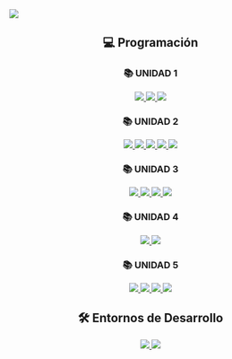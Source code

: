 <div align="center">
</div>
<img src="https://i.imgur.com/1WvsT0t.jpeg">
<div align="center">

## 💻 Programación

### 📚 UNIDAD 1  
<a href="https://github.com/elboiix/practica-02-entorno-desarrollo.git">
  <img src="https://img.shields.io/badge/-Práctica_2-blue?style=for-the-badge&logo=github" />
</a>  
<a href="https://github.com/elboiix/practica-03-comprobador-votantes.git">
  <img src="https://img.shields.io/badge/-Práctica_3-green?style=for-the-badge&logo=github" />
</a>  
<a href="https://github.com/elboiix/EXAMEN_UD1_ADRIAN.git">
  <img src="https://img.shields.io/badge/-Examen_UD1-red?style=for-the-badge&logo=github" />
</a>  

### 📚 UNIDAD 2  
<a href="https://github.com/elboiix/practica-01-numero-suerte">
  <img src="https://img.shields.io/badge/-Práctica_1-blue?style=for-the-badge&logo=github" />
</a> 
<a href="https://github.com/elboiix/practica-02-calculadora">
  <img src="https://img.shields.io/badge/-Práctica_2-green?style=for-the-badge&logo=github" />
</a> 
<a href="https://github.com/elboiix/practica-03-comprobador-isbn">
  <img src="https://img.shields.io/badge/-Práctica_3-yellow?style=for-the-badge&logo=github" />
</a> 
<a href="https://github.com/elboiix/actividades-random">
  <img src="https://img.shields.io/badge/-Actividad-orange?style=for-the-badge&logo=github" />
</a> 
<a href="https://github.com/elboiix/EXAMEN_UD2_ADRIAN">
  <img src="https://img.shields.io/badge/-Examen_UD2-red?style=for-the-badge&logo=github" />
</a> 

### 📚 UNIDAD 3  
<a href="https://github.com/elboiix/practica-01-batalla-samurais">
  <img src="https://img.shields.io/badge/-Práctica_1-blue?style=for-the-badge&logo=github" />
</a> 
<a href="https://github.com/elboiix/practica-02-sorteo-primitiva">
  <img src="https://img.shields.io/badge/-Práctica_2-green?style=for-the-badge&logo=github" />
</a> 
<a href="https://github.com/elboiix/practica-03-sopa-letras">
  <img src="https://img.shields.io/badge/-Práctica_3-yellow?style=for-the-badge&logo=github" />
</a> 
<a href="https://github.com/elboiix/EXAMEN_UD3_ADRIAN">
  <img src="https://img.shields.io/badge/-Examen_UD3-red?style=for-the-badge&logo=github" />
</a> 

### 📚 UNIDAD 4  
<a href="https://github.com/elboiix/java-proyecto-individual-01">
  <img src="https://img.shields.io/badge/-Proyecto_Individual-blue?style=for-the-badge&logo=github" />
</a> 
<a href="https://github.com/elboiix/practica-01-batalla-sadadadmurais">
  <img src="https://img.shields.io/badge/-Actividad-green?style=for-the-badge&logo=github" />
</a> 

### 📚 UNIDAD 5  
<a href="https://github.com/elboiix/practica-01-batalla-samfsfsurais">
  <img src="https://img.shields.io/badge/-Práctica_1-blue?style=for-the-badge&logo=github" />
</a> 
<a href="https://github.com/elboiix/practica-02-plantuml-poo">
  <img src="https://img.shields.io/badge/-Práctica_2-green?style=for-the-badge&logo=github" />
</a> 
<a href="https://github.com/elboiix/practica-03-poo-librerias-lombok">
  <img src="https://img.shields.io/badge/-Práctica_3-yellow?style=for-the-badge&logo=github" />
</a> 
<a href="https://github.com/elboiix/EXAMEN_UDdad5_ADRIAN">
  <img src="https://img.shields.io/badge/-Examen_UD5-red?style=for-the-badge&logo=github" />
</a> 


## 🛠️ Entornos de Desarrollo  

<a href="https://github.com/elboiix/pruebas-unitarias-vs">
  <img src="https://img.shields.io/badge/-Pruebas_Unitarias_VS-blue?style=for-the-badge&logo=github" />
</a> 
<a href="https://github.com/elboiix/practica-02-plantuddml-poo">
  <img src="https://img.shields.io/badge/-Documentación_Automática_Java-green?style=for-the-badge&logo=github" />
</a> 

</div>
